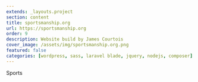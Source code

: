 ```yaml
---
extends: _layouts.project
section: content
title: sportsmanship.org
url: https://sportsmanship.org
order: 9
description: Website build by James Courtois
cover_image: /assets/img/sportsmanship.org.png
featured: false
categories: [wordpress, sass, laravel blade, jquery, nodejs, composer]
---
```


Sports